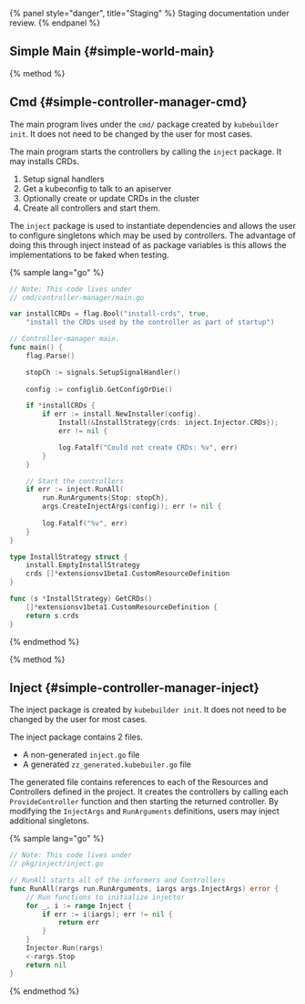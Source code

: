 {% panel style="danger", title="Staging" %}
Staging documentation under review.
{% endpanel %}

## Simple Main {#simple-world-main}

{% method %}
## Cmd {#simple-controller-manager-cmd}

The main program lives under the `cmd/` package created by `kubebuilder init`.
It does not need to be changed by the user for most cases.

The main program starts the controllers by calling the `inject` package.  It may installs CRDs.

1. Setup signal handlers
2. Get a kubeconfig to talk to an apiserver
3. Optionally create or update CRDs in the cluster
4. Create all controllers and start them.

The `inject` package is used to instantiate dependencies and allows the user to configure singletons
which may be used by controllers.  The advantage of doing this through inject instead of as
package variables is this allows the implementations to be faked when testing.

{% sample lang="go" %}

```go
// Note: This code lives under
// cmd/controller-manager/main.go

var installCRDs = flag.Bool("install-crds", true, 
	"install the CRDs used by the controller as part of startup")

// Controller-manager main.
func main() {
	flag.Parse()

    stopCh := signals.SetupSignalHandler()
	
    config := configlib.GetConfigOrDie()

    if *installCRDs {
        if err := install.NewInstaller(config).
        	Install(&InstallStrategy{crds: inject.Injector.CRDs});
        	err != nil {

            log.Fatalf("Could not create CRDs: %v", err)
        }
    }

    // Start the controllers
    if err := inject.RunAll(
    	run.RunArguments{Stop: stopCh},
    	args.CreateInjectArgs(config)); err != nil {
        
        log.Fatalf("%v", err)
    }
}

type InstallStrategy struct {
	install.EmptyInstallStrategy
	crds []*extensionsv1beta1.CustomResourceDefinition
}

func (s *InstallStrategy) GetCRDs()
    []*extensionsv1beta1.CustomResourceDefinition {
	return s.crds
}
```
{% endmethod %}


{% method %}
## Inject {#simple-controller-manager-inject}

The inject package is created by `kubebuilder init`.
It does not need to be changed by the user for most cases.

The inject package contains 2 files.

- A non-generated `inject.go` file
- A generated `zz_generated.kubebuiler.go` file

The generated file contains references to each of the Resources and Controllers defined in the
project.  It creates the controllers by calling each `ProvideController` function and then starting
the returned controller.  By modifying the `InjectArgs` and `RunArguments` definitions, users
may inject additional singletons.

{% sample lang="go" %}
```go
// Note: This code lives under
// pkg/inject/inject.go

// RunAll starts all of the informers and Controllers
func RunAll(rargs run.RunArguments, iargs args.InjectArgs) error {
    // Run functions to initialize injector
    for _, i := range Inject {
        if err := i(iargs); err != nil {
            return err
        }
    }
    Injector.Run(rargs)
    <-rargs.Stop
    return nil
}
```
{% endmethod %}